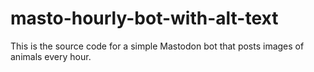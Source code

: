 # masto-hourly-bot-with-alt-text
This is the source code for a simple Mastodon bot that posts images of animals every hour.
